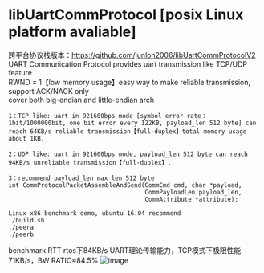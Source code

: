 # libUartCommProtocol [posix Linux platform avaliable]
跨平台协议栈版本：https://github.com/junlon2006/libUartCommProtocolV2  
UART Communication Protocol provides uart transmission like TCP/UDP feature  
RWND = 1【low memory usage】easy way to make reliable transmission, support ACK/NACK only  
cover both big-endian and little-endian arch  
```
1：TCP like: uart in 921600bps mode [symbol error rate：1bit/1000000bit, one bit error every 122KB, payload_len 512 byte] can reach 64KB/s reliable transmission【full-duplex】total memory usage about 1KB.

2：UDP like: uart in 921600bps mode, payload_len 512 byte can reach 94KB/s unreliable transmission【full-duplex】.

3：recommend payload_len max len 512 byte
int CommProtocolPacketAssembleAndSend(CommCmd cmd, char *payload,
                                      CommPayloadLen payload_len,
                                      CommAttribute *attribute);
```
```
Linux x86 benchmark demo, ubuntu 16.04 recommend
./build.sh
./peera
./peerb
```
benchmark
RTT rtos下84KB/s UART理论传输能力，TCP模式下极限性能71KB/s，BW RATIO≈84.5%
![image](https://github.com/junlon2006/libUartCommProtocol/blob/master/benchmark/images/logger.png)  

